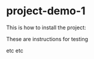 # project-demo-1


This is how to install the project:

These are instructions for testing

etc etc 
